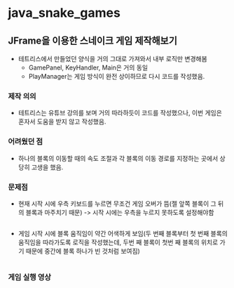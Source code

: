# java_snake_games
 
## JFrame을 이용한 스네이크 게임 제작해보기
- 테트리스에서 만들었던 양식을 거의 그대로 가져와서 내부 로직만 변경해봄
    - GamePanel, KeyHandler, Main은 거의 동일
    - PlayManager는 게임 방식이 완전 상이하므로 다시 코드를 작성했음.

### 제작 의의
- 테트리스는 유튜브 강의를 보며 거의 따라하듯이 코드를 작성했으나, 이번 게임은 혼자서 도움을 받지 않고 작성했음.

### 어려웠던 점
- 하나의 블록의 이동할 때의 속도 조절과 각 블록의 이동 경로를 지정하는 곳에서 상당히 고생을 했음.

### 문제점
- 현재 시작 시에 우측 키보드를 누르면 무조건 게임 오버가 뜸(젤 앞쪽 블록이 그 뒤의 블록과 마주치기 때문) -> 시작 시에는 우측을 누르지 못하도록 설정해야함
<img src="">

- 게임 시작 시에 블록 움직임이 약간 어색하게 보임(두 번째 블록부터 첫 번째 블록의 움직임을 따라가도록 로직을 작성했는데, 두번 째 블록이 첫번 째 블록의 위치로 가기 때문에 중간에 블록 하나가 빈 것처럼 보여짐)

<img src="">

### 게임 실행 영상

<img src="">